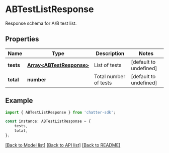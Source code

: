 # ABTestListResponse

Response schema for A/B test list.

## Properties

Name | Type | Description | Notes
------------ | ------------- | ------------- | -------------
**tests** | [**Array&lt;ABTestResponse&gt;**](ABTestResponse.md) | List of tests | [default to undefined]
**total** | **number** | Total number of tests | [default to undefined]

## Example

```typescript
import { ABTestListResponse } from 'chatter-sdk';

const instance: ABTestListResponse = {
    tests,
    total,
};
```

[[Back to Model list]](../README.md#documentation-for-models) [[Back to API list]](../README.md#documentation-for-api-endpoints) [[Back to README]](../README.md)
